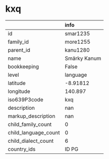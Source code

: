 # kxq
|                      | info         |
|:---------------------|:-------------|
| id                   | smar1235     |
| family_id            | more1255     |
| parent_id            | kanu1280     |
| name                 | Smärky Kanum |
| bookkeeping          | False        |
| level                | language     |
| latitude             | -8.91812     |
| longitude            | 140.897      |
| iso639P3code         | kxq          |
| description          | nan          |
| markup_description   | nan          |
| child_family_count   | 0            |
| child_language_count | 0            |
| child_dialect_count  | 6            |
| country_ids          | ID PG        |
